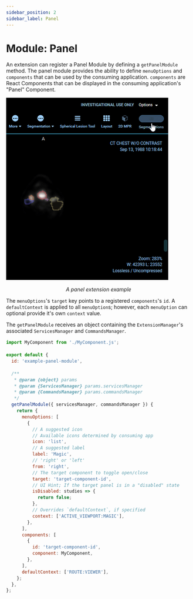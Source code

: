 ```yaml
---
sidebar_position: 2
sidebar_label: Panel
---
```

# Module: Panel

An extension can register a Panel Module by defining a `getPanelModule` method.
The panel module provides the ability to define `menuOptions` and `components`
that can be used by the consuming application. `components` are React Components
that can be displayed in the consuming application's "Panel" Component.

![Panel Extension](../../assets/img/extensions-panel.gif)

<center><i>A panel extension example</i></center>

The `menuOptions`'s `target` key points to a registered `components`'s `id`. A
`defaultContext` is applied to all `menuOption`s; however, each `menuOption` can
optional provide it's own `context` value.

The `getPanelModule` receives an object containing the `ExtensionManager`'s
associated `ServicesManager` and `CommandsManager`.

```js
import MyComponent from './MyComponent.js';

export default {
  id: 'example-panel-module',

  /**
   * @param {object} params
   * @param {ServicesManager} params.servicesManager
   * @param {CommandsManager} params.commandsManager
   */
  getPanelModule({ servicesManager, commandsManager }) {
    return {
      menuOptions: [
        {
          // A suggested icon
          // Available icons determined by consuming app
          icon: 'list',
          // A suggested label
          label: 'Magic',
          // 'right' or 'left'
          from: 'right',
          // The target component to toggle open/close
          target: 'target-component-id',
          // UI Hint; If the target panel is in a "disabled" state
          isDisabled: studies => {
            return false;
          },
          // Overrides `defaultContext`, if specified
          context: ['ACTIVE_VIEWPORT:MAGIC'],
        },
      ],
      components: [
        {
          id: 'target-component-id',
          component: MyComponent,
        },
      ],
      defaultContext: ['ROUTE:VIEWER'],
    };
  },
};
```
